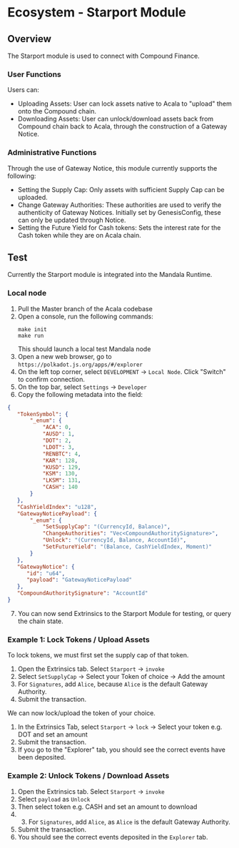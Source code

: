 # Ecosystem - Starport Module

## Overview
The Starport module is used to connect with Compound Finance.

### User Functions
Users can:
* Uploading Assets: User can lock assets native to Acala to "upload" them onto the Compound chain.
* Downloading Assets: User can unlock/download assets back from Compound chain back to Acala, through the construction of a Gateway Notice.

### Administrative Functions 
Through the use of Gateway Notice, this module currently supports the following:
* Setting the Supply Cap: Only assets with sufficient Supply Cap can be uploaded.
* Change Gateway Authorities: These authorities are used to verify the authenticity of Gateway Notices.
  Initially set by GenesisConfig, these can only be updated through Notice.
* Setting the Future Yield for Cash tokens: Sets the interest rate for the Cash token while they are on Acala chain.

## Test
Currently the Starport module is integrated into the Mandala Runtime. 

### Local node
1. Pull the Master branch of the Acala codebase
2. Open a console, run the following commands:
   ```shell
   make init
   make run
    ```
   This should launch a local test Mandala node
3. Open a new web browser, go to `https://polkadot.js.org/apps/#/explorer`
4. On the left top corner, select `DEVELOPMENT` -> `Local Node`. Click "Switch" to confirm connection.
5. On the top bar, select `Settings` -> `Developer`
6. Copy the following metadata into the field:
``` JSON
{
   "TokenSymbol": {
       "_enum": {
           "ACA": 0,
           "AUSD": 1,
           "DOT": 2,
           "LDOT": 3,
           "RENBTC": 4,
           "KAR": 128,
           "KUSD": 129,
           "KSM": 130,
           "LKSM": 131,
           "CASH": 140
       }
   },
   "CashYieldIndex": "u128",
   "GatewayNoticePayload": {
       "_enum": {
           "SetSupplyCap": "(CurrencyId, Balance)",
           "ChangeAuthorities": "Vec<CompoundAuthoritySignature>",
           "Unlock": "(CurrencyId, Balance, AccountId)",
           "SetFutureYield": "(Balance, CashYieldIndex, Moment)"
       }
   },
   "GatewayNotice": {
      "id": "u64",
      "payload": "GatewayNoticePayload"
   },
   "CompoundAuthoritySignature": "AccountId"
}
```
7. You can now send Extrinsics to the Starport Module for testing, or query the chain state.

### Example 1: Lock Tokens / Upload Assets 
To lock tokens, we must first set the supply cap of that token.
1. Open the Extrinsics tab. Select `Starport` -> `invoke`
2. Select `SetSupplyCap` -> Select your Token of choice -> Add the amount
3. For `Signatures`, add `Alice`, because `Alice` is the default Gateway Authority.
4. Submit the transaction.
   
We can now lock/upload the token of your choice.
1. In the Extrinsics Tab, select `Starport` -> `lock` -> Select your token e.g. DOT and set an amount
2. Submit the transaction.
3. If you go to the "Explorer" tab, you should see the correct events have been deposited.

### Example 2: Unlock Tokens / Download Assets 
1. Open the Extrinsics tab. Select `Starport` -> `invoke`
2. Select `payload` as `Unlock`
3. Then select token e.g. CASH and set an amount to download
4. 3. For `Signatures`, add `Alice`, as `Alice` is the default Gateway Authority.
5. Submit the transaction.
6. You should see the correct events deposited in the `Explorer` tab.